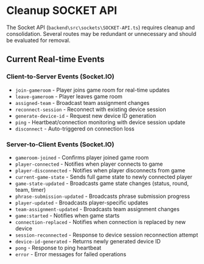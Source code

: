 # Cleanup SOCKET API

The Socket API (`backend\src\sockets\SOCKET-API.ts`) requires cleanup and consolidation. Several routes may be redundant or unnecessary and should be evaluated for removal.

## Current Real-time Events

### Client-to-Server Events (Socket.IO)
- `join-gameroom` - Player joins game room for real-time updates
- `leave-gameroom` - Player leaves game room
- `assigned-team` - Broadcast team assignment changes
- `reconnect-session` - Reconnect with existing device session
- `generate-device-id` - Request new device ID generation
- `ping` - Heartbeat/connection monitoring with device session update
- `disconnect` - Auto-triggered on connection loss

### Server-to-Client Events (Socket.IO)
- `gameroom-joined` - Confirms player joined game room
- `player-connected` - Notifies when player connects to game
- `player-disconnected` - Notifies when player disconnects from game
- `current-game-state` - Sends full game state to newly connected player
- `game-state-updated` - Broadcasts game state changes (status, round, team, timer)
- `phrase-submission-updated` - Broadcasts phrase submission progress
- `player-updated` - Broadcasts player-specific updates
- `team-assignment-updated` - Broadcasts team assignment changes
- `game:started` - Notifies when game starts
- `connection-replaced` - Notifies when connection is replaced by new device
- `session-reconnected` - Response to device session reconnection attempt
- `device-id-generated` - Returns newly generated device ID
- `pong` - Response to ping heartbeat
- `error` - Error messages for failed operations